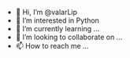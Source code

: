 - 👋 Hi, I’m @valarLip
- 👀 I’m interested in Python
- 🌱 I’m currently learning ...
- 💞️ I’m looking to collaborate on ...
- 📫 How to reach me ...

<!---
valarLip/valarLip is a ✨ special ✨ repository because its `README.md` (this file) appears on your GitHub profile.
You can click the Preview link to take a look at your changes.
--->
